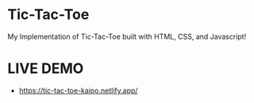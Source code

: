 # Tic-Tac-Toe
My Implementation of Tic-Tac-Toe built with HTML, CSS, and Javascript!

# LIVE DEMO

 - https://tic-tac-toe-kaipo.netlify.app/
